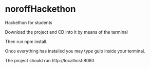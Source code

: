 # noroffHackethon
Hackethon for students

Download the project and CD into it by means of the terminal

Then run npm install.

Once everything has installed you may type gulp inside your terminal.

The project should run http://localhost:8080
